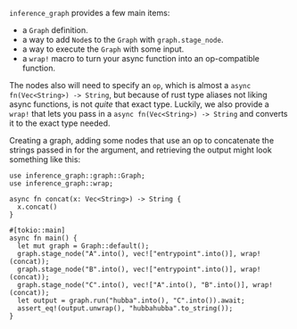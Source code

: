 `inference_graph` provides a few main items:
- a `Graph` definition.
- a way to add `Node`s to the `Graph` with `graph.stage_node`.
- a way to execute the `Graph` with some input.
- a `wrap!` macro to turn your async function into an op-compatible function.

The nodes also will need to specify an `op`, which is almost a
`async fn(Vec<String>) -> String`, but because of rust type aliases
not liking async functions, is not *quite* that exact type. Luckily,
we also provide a `wrap!` that lets you pass in a `async fn(Vec<String>) -> String`
and converts it to the exact type needed.

Creating a graph, adding some nodes that use an op to concatenate the strings passed in
for the argument, and retrieving the output might look something like this:
```
use inference_graph::graph::Graph;
use inference_graph::wrap;

async fn concat(x: Vec<String>) -> String {
  x.concat()
}

#[tokio::main]
async fn main() {
  let mut graph = Graph::default();
  graph.stage_node("A".into(), vec!["entrypoint".into()], wrap!(concat));
  graph.stage_node("B".into(), vec!["entrypoint".into()], wrap!(concat));
  graph.stage_node("C".into(), vec!["A".into(), "B".into()], wrap!(concat));
  let output = graph.run("hubba".into(), "C".into()).await;
  assert_eq!(output.unwrap(), "hubbahubba".to_string());
}
```